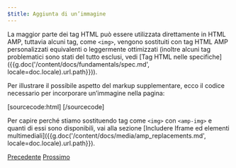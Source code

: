 ```yaml
---
$title: Aggiunta di un’immagine
---
```


La maggior parte dei tag HTML può essere utilizzata direttamente in HTML AMP, tuttavia alcuni tag, come `<img>`, vengono sostituiti con tag HTML AMP personalizzati equivalenti o leggermente ottimizzati (inoltre alcuni tag problematici sono stati del tutto esclusi, vedi [Tag HTML nelle specifiche]({{g.doc('/content/docs/fundamentals/spec.md', locale=doc.locale).url.path}})).

Per illustrare il possibile aspetto del markup supplementare, ecco il codice necessario per incorporare un’immagine nella pagina:

[sourcecode:html]
<amp-img src="welcome.jpg" alt="Welcome" height="400" width="800"></amp-img>
[/sourcecode]

Per capire perché stiamo sostituendo tag come `<img>` con `<amp-img>` e quanti di essi sono disponibili, vai alla sezione [Includere Iframe ed elementi multimediali]({{g.doc('/content/docs/media/amp_replacements.md', locale=doc.locale).url.path}}).

<div class="prev-next-buttons">
  <a class="button prev-button" href="{{g.doc('/content/docs/start/create/basic_markup.md', locale=doc.locale).url.path}}"><span class="arrow-prev">Precedente</span></a>
  <a class="button next-button" href="{{g.doc('/content/docs/start/create/presentation_layout.md', locale=doc.locale).url.path}}"><span class="arrow-next">Prossimo</span></a>
</div>

